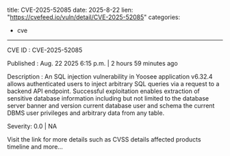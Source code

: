  
title: CVE-2025-52085
date: 2025-8-22
lien: "https://cvefeed.io/vuln/detail/CVE-2025-52085"
categories:
  - cve
---

CVE ID : CVE-2025-52085

Published :  Aug. 22
2025
6:15 p.m. | 2 hours
59 minutes ago

Description : An SQL injection vulnerability in Yoosee application v6.32.4 allows authenticated users to inject arbitrary SQL queries via a request to a backend API endpoint. Successful exploitation enables extraction of sensitive database information
including but not limited to
the database server banner and version
current database user and schema
the current DBMS user privileges
and arbitrary data from any table.

Severity: 0.0 | NA

Visit the link for more details
such as CVSS details
affected products
timeline
and more...
